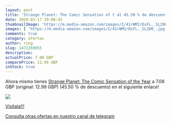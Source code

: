 ```yaml
---
layout: post
title: 'Strange Planet: The Comic Sensation of t al 45.50 % de descuento'
date: 2020-03-17 19:08:43
thumbnailImage: 'https://m.media-amazon.com/images/I/41rWM1rDsFL._SL200_.jpg'
images: [ 'https://m.media-amazon.com/images/I/41rWM1rDsFL._SL200_.jpg' ]
comments: true
category: ofertas
author: ring
slug: 1472269055
description:
actualPrice: 7.08 GBP
comparePrice: 12.99 GBP
inStock: true
---
```


Ahora mismo tienes [Strange Planet: The Comic Sensation of the Year](https://www.amazon.com/dp/1472269055/?tag=redken08-20) a 7.08 GBP (original: 12.99 GBP) (45.50 %  de descuento) en el siguiente enlace!

[![](https://m.media-amazon.com/images/I/41rWM1rDsFL._SL200_.jpg)](https://www.amazon.com/dp/1472269055/?tag=redken08-20)

[Visítala!!!](https://www.amazon.com/dp/1472269055/?tag=redken08-20)

[Consulta otras ofertas en nuestro canal de telegram](https://t.me/s/ofertas25)
